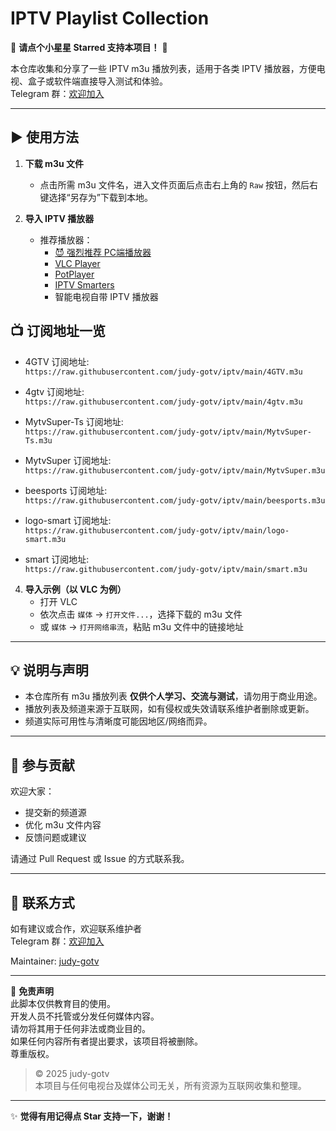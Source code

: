 # IPTV Playlist Collection

🌟 **请点个小星星 Starred 支持本项目！** 🌟

本仓库收集和分享了一些 IPTV m3u 播放列表，适用于各类 IPTV 播放器，方便电视、盒子或软件端直接导入测试和体验。  
Telegram 群：[欢迎加入](https://t.me/GPT_858)

---

## ▶️ 使用方法

1. **下载 m3u 文件**  
   - 点击所需 m3u 文件名，进入文件页面后点击右上角的 `Raw` 按钮，然后右键选择“另存为”下载到本地。

2. **导入 IPTV 播放器**  
   - 推荐播放器：
     - [😈 强烈推荐 PC端播放器](https://github.com/CharmingCheung/CharmingTVBox/releases)
     - [VLC Player](https://www.videolan.org/vlc/)
     - [PotPlayer](https://potplayer.daum.net/)
     - [IPTV Smarters](https://www.iptvsmarters.com/)
     - 智能电视自带 IPTV 播放器

## 📺 订阅地址一览

- 4GTV 订阅地址:  
  `https://raw.githubusercontent.com/judy-gotv/iptv/main/4GTV.m3u`

- 4gtv 订阅地址:  
  `https://raw.githubusercontent.com/judy-gotv/iptv/main/4gtv.m3u`

- MytvSuper-Ts 订阅地址:  
  `https://raw.githubusercontent.com/judy-gotv/iptv/main/MytvSuper-Ts.m3u`

- MytvSuper 订阅地址:  
  `https://raw.githubusercontent.com/judy-gotv/iptv/main/MytvSuper.m3u`

- beesports 订阅地址:  
  `https://raw.githubusercontent.com/judy-gotv/iptv/main/beesports.m3u`

- logo-smart 订阅地址:  
  `https://raw.githubusercontent.com/judy-gotv/iptv/main/logo-smart.m3u`

- smart 订阅地址:  
  `https://raw.githubusercontent.com/judy-gotv/iptv/main/smart.m3u`


4. **导入示例（以 VLC 为例）**  
   - 打开 VLC
   - 依次点击 `媒体` → `打开文件...`，选择下载的 m3u 文件
   - 或 `媒体` → `打开网络串流`，粘贴 m3u 文件中的链接地址

---

## 💡 说明与声明

- 本仓库所有 m3u 播放列表 **仅供个人学习、交流与测试**，请勿用于商业用途。
- 播放列表及频道来源于互联网，如有侵权或失效请联系维护者删除或更新。
- 频道实际可用性与清晰度可能因地区/网络而异。

---

## 🙌 参与贡献

欢迎大家：
- 提交新的频道源
- 优化 m3u 文件内容
- 反馈问题或建议

请通过 Pull Request 或 Issue 的方式联系我。

---

## 📧 联系方式

如有建议或合作，欢迎联系维护者  
Telegram 群：[欢迎加入](https://t.me/GPT_858)

Maintainer: [judy-gotv](mailto:mytv_super@outlook.com)

---

📝 **免责声明**  
此脚本仅供教育目的使用。  
开发人员不托管或分发任何媒体内容。  
请勿将其用于任何非法或商业目的。  
如果任何内容所有者提出要求，该项目将被删除。  
尊重版权。

> © 2025 judy-gotv  
> 本项目与任何电视台及媒体公司无关，所有资源为互联网收集和整理。

---

✨ **觉得有用记得点 Star 支持一下，谢谢！**
